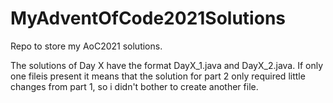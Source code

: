 # MyAdventOfCode2021Solutions
Repo to store my AoC2021 solutions.

The solutions of Day X have the format DayX_1.java and DayX_2.java. 
If only one fileis present it means that the solution for part 2 
only required little changes from part 1, so i didn't bother 
to create another file.
